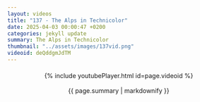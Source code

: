 ```yaml
---
layout: videos
title: "137 - The Alps in Technicolor"
date: 2025-04-03 00:00:47 +0200
categories: jekyll update
summary: The Alps in Technicolor
thumbnail: "../assets/images/137vid.png"
videoid: deQddgmJdTM
---
```


<div style="text-align: center; margin-top: 20px;">
  {% include youtubePlayer.html id=page.videoid %}
  <p style="margin-top: 15px; font-size: 1.2em; color: #333;">
    <p>{{ page.summary | markdownify }}</p>
  </p>
</div>
